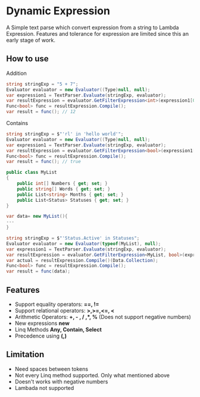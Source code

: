 # Dynamic Expression
A Simple text parse which convert expression from a string to Lambda Expression. Features and tolerance for expression are limited since this an early stage of work.

## How to use

Addition
```csharp
string stringExp = "5 + 7";
Evaluator evaluator = new Evaluator((Type)null, null);
var expression1 = TextParser.Evaluate(stringExp, evaluator);
var resultExpression = evaluator.GetFilterExpression<int>(expression1[0]);
Func<bool> func = resultExpression.Compile();
var result = func(); // 12
```
Contains

```csharp     
string stringExp = $"'rl' in 'hello world'";
Evaluator evaluator = new Evaluator((Type)null, null);
var expression1 = TextParser.Evaluate(stringExp, evaluator);
var resultExpression = evaluator.GetFilterExpression<bool>(expression1[0]);
Func<bool> func = resultExpression.Compile();
var result = func(); // true
```

```csharp    
public class MyList
{
    public int[] Numbers { get; set; }
    public string[] Words { get; set; }
    public List<string> Months { get; set; }
    public List<Status> Statuses { get; set; }
}

var data= new MyList(){
---
}  

string stringExp = $"'Status.Active' in Statuses";
Evaluator evaluator = new Evaluator(typeof(MyList), null);
var expression1 = TextParser.Evaluate(stringExp, evaluator);
var resultExpression = evaluator.GetFilterExpression<MyList, bool>(expression1[0]);
var actual = resultExpression.Compile()(Data.Collection);
Func<bool> func = resultExpression.Compile();
var result = func(data);
```

## Features

 - Support equality operators: **==, !=**
 - Support relational operators: **>,>=,<=, <**
 - Arithmetic Operators: **+, - , / ,*, %** (Does not support negative numbers)
 - New expressions **new**
 - Linq Methods **Any, Contain, Select**
 - Precedence using **(,)**

## Limitation

 - Need spaces between tokens
 - Not every Linq method supported. Only what mentioned above
 - Doesn't works with negative numbers 
 - Lambada not supported



